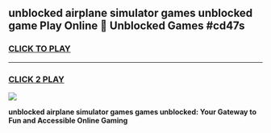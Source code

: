 
## unblocked airplane simulator games unblocked game Play Online 👋 Unblocked Games #cd47s
<h3>
<a href="https://premium.freeplayer.one?title=unblocked_airplane_simulator_games&ref=21F">CLICK TO PLAY</a></h3>
<hr>

<h3>
<a href="https://premium.freeplayer.one?title=unblocked_airplane_simulator_games&ref=21F">CLICK 2 PLAY</a>
  
</h3>

<a href="https://premium.freeplayer.one?title=unblocked_airplane_simulator_games&ref=21F/"><img src="https://clearcache.store/games.png"></a>


**unblocked airplane simulator games games unblocked: Your Gateway to Fun and Accessible Online Gaming**
